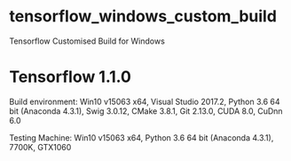 # tensorflow_windows_custom_build
Tensorflow Customised Build for Windows

# Tensorflow 1.1.0
Build environment: Win10 v15063 x64, Visual Studio 2017.2, Python 3.6 64 bit (Anaconda 4.3.1), Swig 3.0.12, CMake 3.8.1, Git 2.13.0, CUDA 8.0, CuDnn 6.0

Testing Machine: Win10 v15063 x64, Python 3.6 64 bit (Anaconda 4.3.1), 7700K, GTX1060
